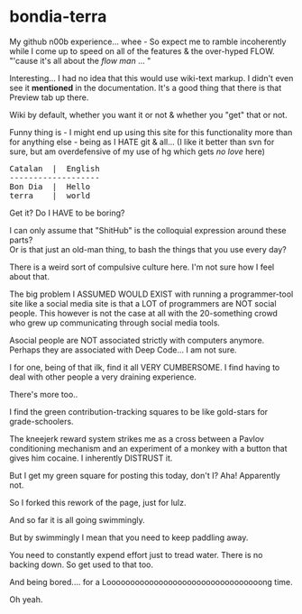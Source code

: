 bondia-terra
============

My github n00b experience... whee - So expect me to ramble incoherently while I come up to speed on all of the features & the over-hyped FLOW.  "'cause it's all about the *flow man* ... "

Interesting... I had no idea that this would use wiki-text markup.  I didn't even see it **mentioned** in the documentation.  It's a good thing that there is that Preview tab up there.

Wiki by default, whether you want it or not & whether you "get" that or not.  

Funny thing is - I might end up using this site for this functionality more than for anything else - being as I HATE git & all... (I like it better than svn for sure, but am overdefensive of my use of hg which gets *no love* here)

<pre>
Catalan  |  English
-------------------
Bon Dia  |  Hello 
terra    |  world
</pre>

Get it?  Do I HAVE to be boring?

I can only assume that "ShitHub" is the colloquial expression around these parts?  
Or is that just an old-man thing, to bash the things that you use every day?

There is a weird sort of compulsive culture here.  I'm not sure how I feel about that.

The big problem I ASSUMED WOULD EXIST with running a programmer-tool site like a social media site is that a LOT of programmers are NOT social people.  This however is not the case at all with the 20-something crowd who grew up communicating through social media tools.

Asocial people are NOT associated strictly with computers anymore.  Perhaps they are associated with Deep Code... I am not sure.


I for one, being of that ilk, find it all VERY CUMBERSOME.  I find having to deal with other people a very draining experience.

There's more too..

I find the green contribution-tracking squares to be like gold-stars for grade-schoolers.

The kneejerk reward system strikes me as a cross between a Pavlov conditioning mechanism and an experiment of a monkey with a button that gives him cocaine.  I inherently DISTRUST it.

But I get my green square for posting this today, don't I?
Aha!  Apparently not.

So I forked this rework of the page, just for lulz.

And so far it is all going swimmingly.

But by swimmingly I mean that you need to keep paddling away.  

You need to constantly expend effort just to tread water.  There is no backing down.  So get used to that too.

And being bored.... for a Looooooooooooooooooooooooooooooooong time.

Oh yeah.
